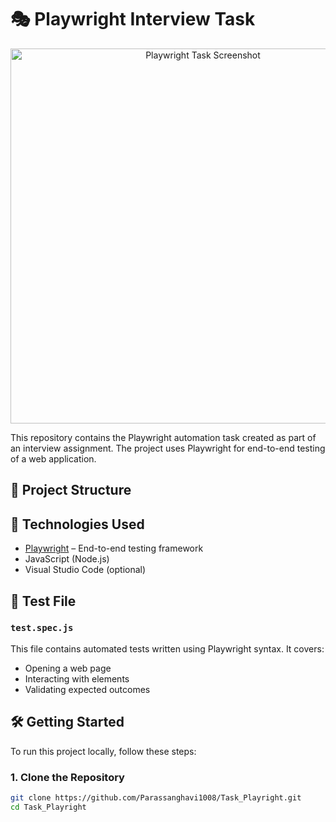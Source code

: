 # 🎭 Playwright Interview Task

<p align="center">
  <img src="https://d7umqicpi7263.cloudfront.net/promotionalMedia/b7f44435bc68ad4e43aadfc18caebd03" alt="Playwright Task Screenshot" width="600"/>
</p>



This repository contains the Playwright automation task created as part of an interview assignment. The project uses Playwright for end-to-end testing of a web application.

## 📂 Project Structure


## 🚀 Technologies Used

- [Playwright](https://playwright.dev/) – End-to-end testing framework
- JavaScript (Node.js)
- Visual Studio Code (optional)

## 🧪 Test File

### `test.spec.js`
This file contains automated tests written using Playwright syntax. It covers:
- Opening a web page
- Interacting with elements
- Validating expected outcomes

## 🛠️ Getting Started

To run this project locally, follow these steps:

### 1. Clone the Repository
```bash
git clone https://github.com/Parassanghavi1008/Task_Playright.git
cd Task_Playright
